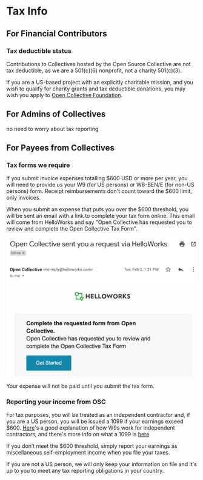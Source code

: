 # Tax Info

## For Financial Contributors

### Tax deductible status

Contributions to Collectives hosted by the Open Source Collective are not tax deductible, as we are a 501(c)(6) nonprofit, not a charity 501(c)(3).

If you are a US-based project with an explicitly charitable mission, and you wish to qualify for charity grants and tax deductible donations, you may wish you apply to [Open Collective Foundation](http://opencollective.com/foundation).

## For Admins of Collectives

no need to worry about tax reporting

## For Payees from Collectives

### Tax forms we require

If you submit invoice expenses totalling $600 USD or more per year, you will need to provide us your W9 (for US persons) or W8-BEN/E (for non-US persons) form. Receipt reimbursements don't count toward the $600 limit, only invoices.

When you submit an expense that puts you over the $600 threshold, you will be sent an email with a link to complete your tax form online. This email will come from HelloWorks and say "Open Collective has requested you to review and complete the Open Collective Tax Form".

![](<../.gitbook/assets/Screen Shot 2021-04-19 at 4.48.10 PM (1).png>)

Your expense will not be paid until you submit the tax form.

### Reporting your income from OSC

For tax purposes, you will be treated as an independent contractor and, if you are a US person, you will be issued a 1099 if your earnings exceed $600. [Here](https://turbotax.intuit.com/tax-tools/tax-tips/Self-Employment-Taxes/Filing-IRS-Form-W-9/INF19741.html)'s a good explanation of how W9s work for independent contractors, and there's more info on what a 1099 is [here](https://turbotax.intuit.com/tax-tools/tax-tips/Self-Employment-Taxes/What-is-an-IRS-1099-Form-/INF14810.html).

If you don’t meet the $600 threshold, simply report your earnings as miscellaneous self-employment income when you file your taxes.

If you are not a US person, we will only keep your information on file and it's up to you to meet any tax reporting obligations in your country.
